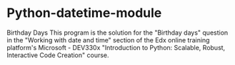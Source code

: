 # Python-datetime-module
Birthday Days
This program is the solution for the "Birthday days" question in the "Working with date and time" section of the Edx online training platform's Microsoft - DEV330x "Introduction to Python: Scalable, Robust, Interactive Code Creation" course.
